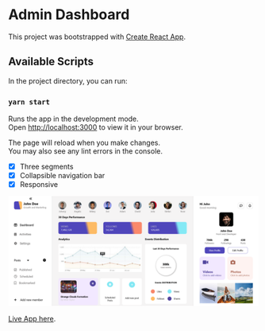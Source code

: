 # Admin Dashboard

This project was bootstrapped with [Create React App](https://github.com/facebook/create-react-app).

## Available Scripts

In the project directory, you can run:

### `yarn start`

Runs the app in the development mode.\
Open [http://localhost:3000](http://localhost:3000) to view it in your browser.

The page will reload when you make changes.\
You may also see any lint errors in the console.

- [x] Three segments
- [x] Collapsible navigation bar
- [x] Responsive

<div align="center"><img src="./src/admin-dashboard-screenshot.png" alt="app screenshot" width="1000" /></div>

[Live App here](https://a-adeleye.github.io/admin-dashboard/).